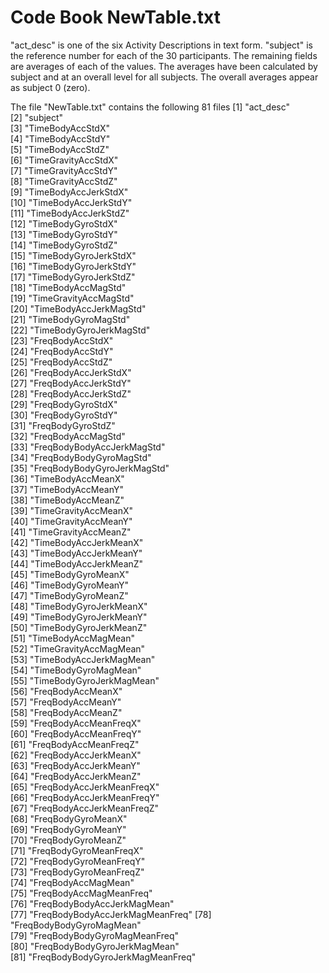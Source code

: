 Code Book NewTable.txt
======================
"act_desc" is one of the six Activity Descriptions in text form.
"subject" is the reference number for each of the 30 participants.
The remaining fields are averages of each of the values.  The averages have been 
calculated by subject and at an overall level for all subjects. The overall averages
appear as subject 0 (zero).

The file "NewTable.txt" contains the following 81 files
 [1] "act_desc"                       
 [2] "subject"                        
 [3] "TimeBodyAccStdX"                
 [4] "TimeBodyAccStdY"                
 [5] "TimeBodyAccStdZ"                
 [6] "TimeGravityAccStdX"             
 [7] "TimeGravityAccStdY"             
 [8] "TimeGravityAccStdZ"             
 [9] "TimeBodyAccJerkStdX"            
[10] "TimeBodyAccJerkStdY"            
[11] "TimeBodyAccJerkStdZ"            
[12] "TimeBodyGyroStdX"               
[13] "TimeBodyGyroStdY"               
[14] "TimeBodyGyroStdZ"               
[15] "TimeBodyGyroJerkStdX"           
[16] "TimeBodyGyroJerkStdY"           
[17] "TimeBodyGyroJerkStdZ"           
[18] "TimeBodyAccMagStd"              
[19] "TimeGravityAccMagStd"           
[20] "TimeBodyAccJerkMagStd"          
[21] "TimeBodyGyroMagStd"             
[22] "TimeBodyGyroJerkMagStd"         
[23] "FreqBodyAccStdX"                
[24] "FreqBodyAccStdY"                
[25] "FreqBodyAccStdZ"                
[26] "FreqBodyAccJerkStdX"            
[27] "FreqBodyAccJerkStdY"            
[28] "FreqBodyAccJerkStdZ"            
[29] "FreqBodyGyroStdX"               
[30] "FreqBodyGyroStdY"               
[31] "FreqBodyGyroStdZ"               
[32] "FreqBodyAccMagStd"              
[33] "FreqBodyBodyAccJerkMagStd"      
[34] "FreqBodyBodyGyroMagStd"         
[35] "FreqBodyBodyGyroJerkMagStd"     
[36] "TimeBodyAccMeanX"               
[37] "TimeBodyAccMeanY"               
[38] "TimeBodyAccMeanZ"               
[39] "TimeGravityAccMeanX"            
[40] "TimeGravityAccMeanY"            
[41] "TimeGravityAccMeanZ"            
[42] "TimeBodyAccJerkMeanX"           
[43] "TimeBodyAccJerkMeanY"           
[44] "TimeBodyAccJerkMeanZ"           
[45] "TimeBodyGyroMeanX"              
[46] "TimeBodyGyroMeanY"              
[47] "TimeBodyGyroMeanZ"              
[48] "TimeBodyGyroJerkMeanX"          
[49] "TimeBodyGyroJerkMeanY"          
[50] "TimeBodyGyroJerkMeanZ"          
[51] "TimeBodyAccMagMean"             
[52] "TimeGravityAccMagMean"          
[53] "TimeBodyAccJerkMagMean"         
[54] "TimeBodyGyroMagMean"            
[55] "TimeBodyGyroJerkMagMean"        
[56] "FreqBodyAccMeanX"               
[57] "FreqBodyAccMeanY"               
[58] "FreqBodyAccMeanZ"               
[59] "FreqBodyAccMeanFreqX"           
[60] "FreqBodyAccMeanFreqY"           
[61] "FreqBodyAccMeanFreqZ"           
[62] "FreqBodyAccJerkMeanX"           
[63] "FreqBodyAccJerkMeanY"           
[64] "FreqBodyAccJerkMeanZ"           
[65] "FreqBodyAccJerkMeanFreqX"       
[66] "FreqBodyAccJerkMeanFreqY"       
[67] "FreqBodyAccJerkMeanFreqZ"       
[68] "FreqBodyGyroMeanX"              
[69] "FreqBodyGyroMeanY"              
[70] "FreqBodyGyroMeanZ"              
[71] "FreqBodyGyroMeanFreqX"          
[72] "FreqBodyGyroMeanFreqY"          
[73] "FreqBodyGyroMeanFreqZ"          
[74] "FreqBodyAccMagMean"             
[75] "FreqBodyAccMagMeanFreq"         
[76] "FreqBodyBodyAccJerkMagMean"     
[77] "FreqBodyBodyAccJerkMagMeanFreq" 
[78] "FreqBodyBodyGyroMagMean"        
[79] "FreqBodyBodyGyroMagMeanFreq"    
[80] "FreqBodyBodyGyroJerkMagMean"    
[81] "FreqBodyBodyGyroJerkMagMeanFreq"
